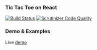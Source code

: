 ### Tic Tac Toe on React

[![Build Status](https://travis-ci.org/Tic-Tac-Toe-Game/TicTacExample.svg)](https://travis-ci.org/Tic-Tac-Toe-Game/TicTacExample)
[![Scrutinizer Code Quality](https://scrutinizer-ci.com/g/Tic-Tac-Toe-Game/TicTacExample/badges/quality-score.png?b=master)](https://scrutinizer-ci.com/g/Tic-Tac-Toe-Game/TicTacExample/?branch=master)

### Demo & Examples
Live [demo](http://tic-tac-toe-game.github.io/)